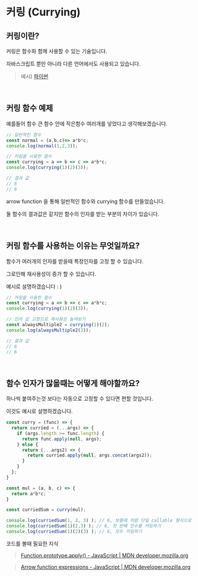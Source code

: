 # 커링 (Currying)

## 커링이란? 

커링은 함수화 함께 사용할 수 있는 기술입니다.

자바스크립트 뿐만 아니라 다른 언어에서도 사용되고 있습니다.

> 예시) [파이썬](https://www.geeksforgeeks.org/currying-function-in-python/)

<br/>

## 커링 함수 예제

예를들어 함수 큰 함수 안에 작은함수 여러개를 넣었다고 생각해보겠습니다. 

```javascript
// 일반적인 함수
const normal = (a,b,c)=> a*b*c;
console.log(normal(1,2,3));

// 커링을 사용한 함수
const currying = a => b => c => a*b*c;
console.log(currying(1)(2)(3));

// 결과 값
// 6
// 6
```

arrow function 을 통해 일반적인 함수와 currying 함수를 만들었습니다.

둘 함수의 결과값은 같지만 함수의 인자를 받는 부분의 차이가 있습니다.

<br />

## 커링 함수를 사용하는 이유는 무엇일까요?

함수가 여러개의 인자를 받을때 특정인자를 고정 할 수 있습니다.

그로인해 재사용성이 증가 할 수 있습니다.

예시로 설명하겠습니다 : )

```javascript
// 커링을 사용한 함수
const currying = a => b => c => a*b*c;
console.log(currying(1)(2)(3));

// 인자 값 고정으로 재사용성 높여보기
const alwaysMultiple2 = currying(1)(2);
console.log(alwaysMultiple2(3));

// 결과 값
// 6
// 6
```
<br/>

## 함수 인자가 많을때는 어떻게 해야할까요?

하나씩 붙여주는것 보다는 자동으로 고정할 수 있다면 편할 것입니다.

이것도 예시로 설명하겠습니다.

```javascript
const curry = (func) => {
  return curried = (...args) => {
    if (args.length >= func.length) {
      return func.apply(null, args);
    } else {
      return (...args2) => {
        return curried.apply(null, args.concat(args2));
      }
    }
  };
}

const mul = (a, b, c) => {
  return a*b*c;
}

const curriedSum = curry(mul);

console.log(curriedSum(1, 2, 3) ); // 6, 보통때 처럼 단일 callable 형식으로 호출하기
console.log(curriedSum(1)(2,3) ); // 6, 첫 번째 인수를 커링하기
console.log(curriedSum(1)(2)(3) ); // 6, 모두 커링하기
```

코드를 볼때 필요한 지식

>  [Function.prototype.apply() - JavaScript | MDN developer.mozilla.org](https://developer.mozilla.org/en-US/docs/Web/JavaScript/Reference/Global_Objects/Function/apply)

> [Arrow function expressions - JavaScript | MDN developer.mozilla.org](https://developer.mozilla.org/en-US/docs/Web/JavaScript/Reference/Functions/Arrow_functions)